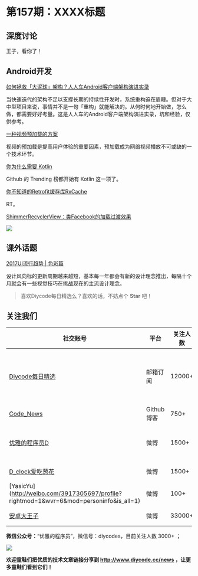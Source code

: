 # 第157期：XXXX标题

## 深度讨论

[]()

王子，看你了！

## Android开发

[如何拯救「大泥球」架构？人人车Android客户端架构演进实录](http://mp.weixin.qq.com/s/TPvL_Guo235xJNn-blVOlg)

当快速迭代的架构不足以支撑长期的持续性开发时，系统重构迫在眉睫。但对于大中型项目来说，事情并不是一句「重构」就能解决的。从何时何地开始做，怎么做，都需要好好考量。这是人人车的Android客户端架构演进实录，坑和经验，仅供参考。

[一种视频预加载的方案](http://mp.weixin.qq.com/s/upYoLy1HUdeB6XM3WG2I6w)

视频的预加载是提高用户体验的重要因素，预加载成为网络视频播放不可或缺的一个技术环节。

[你为什么需要 Kotlin](http://mp.weixin.qq.com/s/xAFKGarHhfQ3nKUwPDlWwQ)

Github 的 Trending 榜都开始有 Kotlin 这一项了。

[你不知道的Retrofit缓存库RxCache](http://www.jianshu.com/p/b58ef6b0624b)

RT。

[ShimmerRecyclerView：类Facebook的加载过渡效果](https://github.com/sharish/ShimmerRecyclerView)

![](https://github.com/sharish/ShimmerRecyclerView/raw/master/screenshots/list_demo.gif)

## 课外话题

[2017UI流行趋势 | 色彩篇](http://mp.weixin.qq.com/s/7u4QAasvw6sEzxPSuVOosQ)

设计风向标的更新周期越来越短，基本每一年都会有新的设计理念推出，每隔十个月就会有一些视觉技巧在挑战现在的主流设计理念。

> 喜欢Diycode每日精选么？喜欢的话，不妨点个 **Star** 吧！

## 关注我们

| 社交账号  |  平台  | 关注人数 | 说明 |
| -------- | -------- | -------- | -------- |
| [Diycode每日精选](http://list.qq.com/cgi-bin/qf_invite?id=d469993d2c888e971c0fbb2309c4d84256968386b126b967)|   邮箱订阅  | 12000+ | 每日分享一次Android、iOS、Swfit技术干货  |
| [Code_News](https://github.com/DiyCodes/code_news) |    Github博客  |750+ | 每日邮件推送列表  |
| [优雅的程序员D](http://weibo.com/u/5891258264) |   微博  | 1500+ | 官方微博，每日分享开源信息  |
| [D_clock爱吃葱花](http://weibo.com/u/2480694892)  |   微博  | 1500+ | 日报发起人  |
|[YasicYu](http://weibo.com/3917305697/profile? rightmod=1&wvr=6&mod=personinfo&is_all=1)  |   微博  | 100+ | 日报发起人  |
|[安卓大王子](http://weibo.com/apkbus/)   |   微博  | 33000+ | 日报发起人  |

**微信公众号：**“优雅的程序员”，微信号：diycodes，目前关注人数 3000+ ；

![](http://upload-images.jianshu.io/upload_images/1846413-b42abfa70f909099.jpg?imageMogr2/auto-orient/strip%7CimageView2/2/w/1240)

**欢迎童鞋们把优质的技术文章链接分享到 http://www.diycode.cc/news ，让更多童鞋们看到它们！**